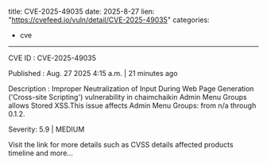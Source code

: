 
title: CVE-2025-49035
date: 2025-8-27
lien: "https://cvefeed.io/vuln/detail/CVE-2025-49035"
categories:
  - cve
---

CVE ID : CVE-2025-49035

Published :  Aug. 27
2025
4:15 a.m. | 21 minutes ago

Description : Improper Neutralization of Input During Web Page Generation ('Cross-site Scripting') vulnerability in chaimchaikin Admin Menu Groups allows Stored XSS.This issue affects Admin Menu Groups: from n/a through 0.1.2.

Severity: 5.9 | MEDIUM

Visit the link for more details
such as CVSS details
affected products
timeline
and more...
